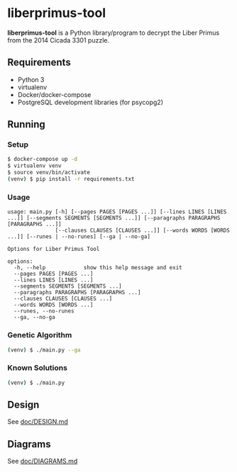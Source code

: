 # liberprimus-tool

**liberprimus-tool** is a Python library/program to decrypt the Liber Primus
from the 2014 Cicada 3301 puzzle.

## Requirements

* Python 3
* virtualenv
* Docker/docker-compose
* PostgreSQL development libraries (for psycopg2)

## Running

### Setup

```bash
$ docker-compose up -d
$ virtualenv venv
$ source venv/bin/activate
(venv) $ pip install -r requirements.txt
```

### Usage

```
usage: main.py [-h] [--pages PAGES [PAGES ...]] [--lines LINES [LINES ...]] [--segments SEGMENTS [SEGMENTS ...]] [--paragraphs PARAGRAPHS [PARAGRAPHS ...]]
               [--clauses CLAUSES [CLAUSES ...]] [--words WORDS [WORDS ...]] [--runes | --no-runes] [--ga | --no-ga]

Options for Liber Primus Tool

options:
  -h, --help            show this help message and exit
  --pages PAGES [PAGES ...]
  --lines LINES [LINES ...]
  --segments SEGMENTS [SEGMENTS ...]
  --paragraphs PARAGRAPHS [PARAGRAPHS ...]
  --clauses CLAUSES [CLAUSES ...]
  --words WORDS [WORDS ...]
  --runes, --no-runes
  --ga, --no-ga
```

### Genetic Algorithm

```bash
(venv) $ ./main.py --ga
```

### Known Solutions

```bash
(venv) $ ./main.py
```

## Design

See [doc/DESIGN.md](./doc/DESIGN.md)

## Diagrams

See [doc/DIAGRAMS.md](./doc/DIAGRAMS.md)
